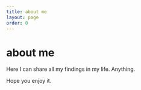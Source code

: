 ```yaml
---
title: about me
layout: page
order: 0
---
```


# about me

Here I can share all my findings in my life. Anything.

Hope you enjoy it.
